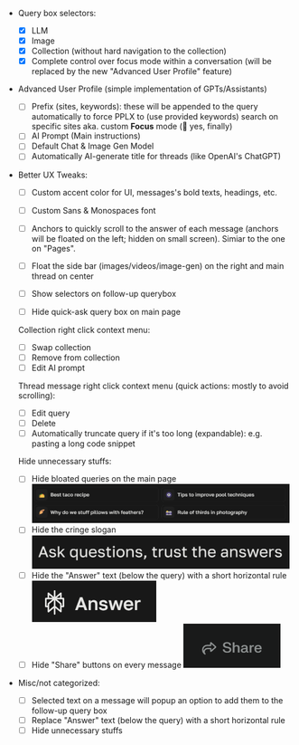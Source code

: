 
- Query box selectors:

  - [x] LLM
  - [x] Image
  - [x] Collection (without hard navigation to the collection)
  - [x] Complete control over focus mode within a conversation (will be replaced by the new "Advanced User Profile" feature)

- Advanced User Profile (simple implementation of GPTs/Assistants)

  - [ ] Prefix (sites, keywords): these will be appended to the query automatically to force PPLX to (use provided keywords) search on specific sites aka. custom **Focus** mode (🎉 yes, finally)
  - [ ] AI Prompt (Main instructions)
  - [ ] Default Chat & Image Gen Model
  - [ ] Automatically AI-generate title for threads (like OpenAI's ChatGPT)

- Better UX Tweaks:

  - [ ] Custom accent color for UI, messages's bold texts, headings, etc.
  - [ ] Custom Sans & Monospaces font
  - [ ] Anchors to quickly scroll to the answer of each message (anchors will be floated on the left; hidden on small screen). Simiar to the one on "Pages".
  - [ ] Float the side bar (images/videos/image-gen) on the right and main thread on center
  - [ ] Show selectors on follow-up querybox
  - [ ] Hide quick-ask query box on main page


  Collection right click context menu:
    - [ ] Swap collection
    - [ ] Remove from collection
    - [ ] Edit AI prompt

  Thread message right click context menu (quick actions: mostly to avoid scrolling):
    - [ ] Edit query
    - [ ] Delete
    - [ ] Automatically truncate query if it's too long (expandable): e.g. pasting a long code snippet

  Hide unnecessary stuffs:
    - [ ] Hide bloated queries on the main page
      ![](./assets/bloated-queries.png)
    - [ ] Hide the cringe slogan
      ![](./assets/cringe-slogan.png)
    - [ ] Hide the "Answer" text (below the query) with a short horizontal rule
      ![](./assets/answer-text.png)
    - [ ] Hide "Share" buttons on every message
      ![](./assets/share-btn.png)

- Misc/not categorized:

  - [ ] Selected text on a message will popup an option to add them to the follow-up query box
  - [ ] Replace "Answer" text (below the query) with a short horizontal rule
  - [ ] Hide unnecessary stuffs
